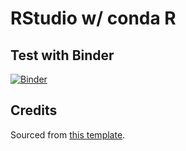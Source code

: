 # RStudio w/ conda R

## Test with Binder

[![Binder](https://mybinder.org/badge_logo.svg)](https://mybinder.org/v2/gh/illumidesk/r-conda/main?urlpath=rstudio)

## Credits

Sourced from [this template](https://github.com/binder-examples/r-conda).
